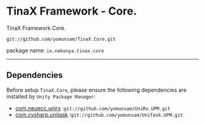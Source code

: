 # TinaX Framework - Core.

TinaX Framework Core.

```
git://github.com/yomunsam/TinaX.Core.git
```

package name: `io.nekonya.tinax.core`

------

## Dependencies

Before setup `TinaX.Core`, please ensure the following dependencies are installed by `Unity Package Manager`:

- [com.neuecc.unirx](https://github.com/yomunsam/UniRx.UPM) :`git://github.com/yomunsam/UniRx.UPM.git`
- [com.cysharp.unitask](https://github.com/yomunsam/UniTask.UPM) :`git://github.com/yomunsam/UniTask.UPM.git`